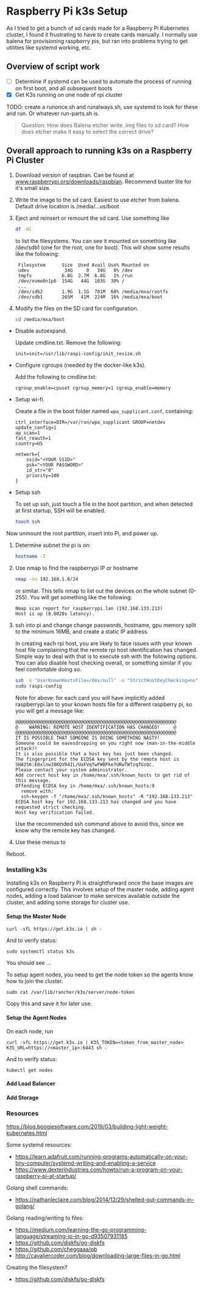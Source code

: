 # Raspberry Pi k3s Setup

As I tried to get a bunch of sd cards made for a Raspberry Pi Kubernetes cluster, I found it frustrating to have to create cards manually. I normally use balena for provisioning raspberry pis, but ran into problems trying to get utilities like systemd working, etc.

## Overview of script work

- [ ] Determine if systemd can be used to automate the process of running on first boot, and all subsequent boots
- [x] Get K3s running on one node of rpi cluster

TODO: create a runonce.sh and runalways.sh, use systemd to look for these and run. Or whatever run-parts.sh is.

> Question: How does Balena etcher write .img files to sd card? How does etcher make it easy to select the correct drive?

## Overall approach to running k3s on a Raspberry Pi Cluster

1. Download version of raspbian. Can be found at www.raspberrypi.org/downloads/raspbian. Recommend buster lite for it's small size.
1. Write the image to the sd card. Easiest to use etcher from balena. Default drive location is /media/...us/boot
1. Eject and reinsert or remount the sd card. Use something like
    ```bash
    df -Hl
    ```
    to list the filesystems. You can see it mounted on something like /dev/sdb1 (one for the root, one for boot). This will show some results like the following:
        
        Filesystem      Size  Used Avail Use% Mounted on
        udev             34G     0   34G   0% /dev
        tmpfs           6.8G  2.7M  6.8G   1% /run
        /dev/nvme0n1p6  154G   44G  103G  30% /
        ...
        /dev/sdb2       1.9G  1.1G  701M  60% /media/mxa/rootfs
        /dev/sdb1       265M   41M  224M  16% /media/mxa/boot

1. Modify the files on the SD card for configuration.
    ```bash
    cd /media/mxa/boot
    ```

    
- Disable autoexpand.

  Update cmdline.txt. Remove the following:
    ```
    init=init=/usr/lib/raspi-config/init_resize.sh
    ```
- Configure cgroups (needed by the docker-like k3s).

  Add the following to cmdline.txt:
    ```
    cgroup_enable=cpuset cgroup_memory=1 cgroup_enable=memory
    ```

- Setup wi-fi.

    Create a file in the boot folder named ```wpa_supplicant.conf```, containing:
    
    ```
    ctrl_interface=DIR=/var/run/wpa_supplicant GROUP=netdev 
    update_config=1 
    ap_scan=1 
    fast_reauth=1 
    country=US 

    network={ 
        ssid="<YOUR SSID>" 
        psk="<YOUR PASSWORD>" 
        id_str="0" 
        priority=100 
    } 
    ```

- Setup ssh

    To set up ssh, just touch a file in the boot partition, and when detected at first startup, SSH will be enabled.

    ```bash
    touch ssh
    ```


Now unmount the root partition, insert into Pi, and power up.
1. Determine subnet the pi is on:
    ```bash
    hostname -I
    ```
1. Use nmap to find the raspberrypi IP or hostname
    ```bash
    nmap -sn 192.168.1.0/24
    ```
   or similar. This tells nmap to list out the devices on the whole subnet (0-255). You will get something like the following:
    ```
    Nmap scan report for raspberrypi.lan (192.168.133.213)
    Host is up (0.0028s latency).    
    ```

1. ssh into pi and change change passwords, hostname, gpu memory split to the minimum 16MB, and create a static IP address.

    In creating each rpi host, you are likely to face issues with your known host file complaining that the remote rpi host identification has changed. Simple way to deal with that is to execute ssh with the following options. You can also disable host checking overall, or something similar if you feel comfortable doing so.

    ```bash
    ssh -o "UserKnownHostsFile=/dev/null" -o "StrictHostKeyChecking=no" pi@raspberrypi.lan
    sudo raspi-config
    ```

    Note for above: for each card you will have implicitly added raspberrypi.lan to your known hosts file for a different raspberry pi, so you will get a message like: 
 
    ```
    @@@@@@@@@@@@@@@@@@@@@@@@@@@@@@@@@@@@@@@@@@@@@@@@@@@@@@@@@@@
    @    WARNING: REMOTE HOST IDENTIFICATION HAS CHANGED!     @
    @@@@@@@@@@@@@@@@@@@@@@@@@@@@@@@@@@@@@@@@@@@@@@@@@@@@@@@@@@@
    IT IS POSSIBLE THAT SOMEONE IS DOING SOMETHING NASTY!
    Someone could be eavesdropping on you right now (man-in-the-middle attack)!
    It is also possible that a host key has just been changed.
    The fingerprint for the ECDSA key sent by the remote host is
    SHA256:E0xlnwJ8KQVR4IL/UaFVqTwFWBPke7URwTWTzqfGsQc.
    Please contact your system administrator.
    Add correct host key in /home/mxa/.ssh/known_hosts to get rid of this message.
    Offending ECDSA key in /home/mxa/.ssh/known_hosts:9
      remove with:
      ssh-keygen -f "/home/mxa/.ssh/known_hosts" -R "192.168.133.213"
    ECDSA host key for 192.168.133.213 has changed and you have requested strict checking.
    Host key verification failed.
    ```

    Use the recommended ssh command above to avoid this, since we know why the remote key has changed.
    
1. Use these menus to 


Reboot.

### Installing k3s

Installing k3s on Raspberry Pi is straightforward once the base images are configured correctly. This involves setup of the master node, adding agent nodes, adding a load balancer to make services available outside the cluster, and adding some storage for cluster use.

#### Setup the Master Node

```
curl -sfL https://get.k3s.io | sh -
```

And to verify status:

```
sudo systemctl status k3s
```

You should see ...





To setup agent nodes, you need to get the node token so the agents know how to join the cluster.

```
sudo cat /var/lib/rancher/k3s/server/node-token
```

Copy this and save it for later use.

#### Setup the Agent Nodes

On each node, run

```
curl -sfL https://get.k3s.io | K3S_TOKEN=<token_from_master_node> K3S_URL=https://<master_ip>:6443 sh -
```

And to verify status:

```
kubectl get nodes
```

#### Add Load Balancer

#### Add Storage

### Resources

https://blog.boogiesoftware.com/2019/03/building-light-weight-kubernetes.html

Some systemd resources:
- https://learn.adafruit.com/running-programs-automatically-on-your-tiny-computer/systemd-writing-and-enabling-a-service
- https://www.dexterindustries.com/howto/run-a-program-on-your-raspberry-pi-at-startup/

Golang shell commands:
- https://nathanleclaire.com/blog/2014/12/29/shelled-out-commands-in-golang/

Golang reading/writing to files:
- https://medium.com/learning-the-go-programming-language/streaming-io-in-go-d93507931185
- https://github.com/diskfs/go-diskfs
- https://github.com/cheggaaa/pb
- http://cavaliercoder.com/blog/downloading-large-files-in-go.html

Creating the filesystem?
- https://github.com/diskfs/go-diskfs




